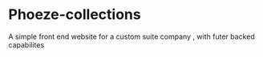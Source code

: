 # Phoeze-collections
A simple front end website for a custom suite company , with futer backed capabilites 
